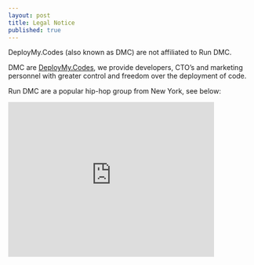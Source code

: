 ```yaml
---
layout: post
title: Legal Notice
published: true
---
```


DeployMy.Codes (also known as DMC) are not affiliated to Run DMC.

DMC are [DeployMy.Codes](http://blog.deploymy.codes/about/), we provide developers, CTO’s and marketing personnel with greater control and freedom over the deployment of code.

Run DMC are a popular hip-hop group from New York, see below:
<iframe width="420" height="315" src="https://www.youtube.com/embed/l-O5IHVhWj0" frameborder="0" allowfullscreen></iframe>